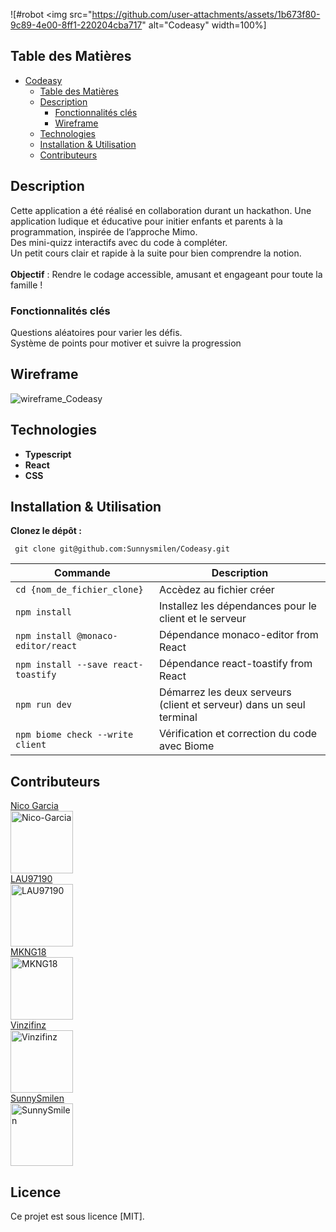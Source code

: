  ![#robot <img src="https://github.com/user-attachments/assets/1b673f80-9c89-4e00-8ff1-220204cba717" alt="Codeasy" width=100%]

## Table des Matières
- [Codeasy](#robot)
  - [Table des Matières](#table-des-matières)
  - [Description](#description)
      - [Fonctionnalités clés](#fonctionnalités-clés)
      - [Wireframe](#wireframe)
  - [Technologies](#technologies)
  - [Installation \& Utilisation](#installation--utilisation)
  - [Contributeurs](#contributeurs)



## Description
Cette application a été réalisé en collaboration durant un hackathon.
Une application ludique et éducative pour initier enfants et parents à la programmation, inspirée de l’approche Mimo.<br>
Des mini-quizz interactifs avec du code à compléter.<br>
Un petit cours clair et rapide à la suite pour bien comprendre la notion.<br><br>
**Objectif** : Rendre le codage accessible, amusant et engageant pour toute la famille !

### Fonctionnalités clés

Questions aléatoires pour varier les défis.<br>
Système de points pour motiver et suivre la progression

## Wireframe
![wireframe_Codeasy](https://github.com/user-attachments/assets/13589fe5-958a-46a0-bf9b-6e071fcfb38f)

## Technologies
- **Typescript**
- **React**
- **CSS**

## Installation & Utilisation

 **Clonez le dépôt :** <br>
 ```
  git clone git@github.com:Sunnysmilen/Codeasy.git
 ```

| Commande                                | Description                                                         |
| ----------------------------------------| ------------------------------------------------------------------- |
| `cd {nom_de_fichier_clone}`             | Accèdez au fichier créer                                            |
| `npm install`                           | Installez les dépendances pour le client et le serveur              |
| `npm install @monaco-editor/react`      | Dépendance monaco-editor from React                                 |
| `npm install --save react-toastify`     | Dépendance react-toastify from React                                |
| `npm run dev`                           | Démarrez les deux serveurs (client et serveur) dans un seul terminal|
| `npm biome check --write client`        | Vérification et correction du code avec Biome                       |


## Contributeurs
 [Nico Garcia <br> <img src="https://avatars.githubusercontent.com/Nico-Garcia-dev" alt="Nico-Garcia" width="100" height="100">](https://github.com/Nico-Garcia-dev)<br>[LAU97190 <br> <img src="https://avatars.githubusercontent.com/LAU97190" alt="LAU97190" width="100" height="100">](https://github.com/LAU97190)<br>[MKNG18 <br> <img src="https://avatars.githubusercontent.com/MKNG18" alt="MKNG18" width="100" height="100">](https://github.com/MKNG18)<br>[Vinzifinz <br> <img src="https://avatars.githubusercontent.com/Vinzifinz" alt="Vinzifinz" width="100" height="100">](https://github.com/Vinzifinz)<br>[SunnySmilen <br> <img src="https://avatars.githubusercontent.com/SunnySmilen" alt="SunnySmilen" width="100" height="100">](https://github.com/Sunnysmilen)


## Licence

Ce projet est sous licence [MIT].





